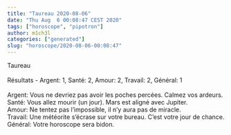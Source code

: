 ```yaml
---
title: "Taureau 2020-08-06"
date: "Thu Aug  6 00:08:47 CEST 2020"
tags: ["horoscope", "pipotron"]
author: m1ch3l
categories: ["generated"]
slug: "horoscope/2020-08-06-00:08:47"
---
```


Taureau<br>
<br>
Résultats - Argent: 1, Santé: 2, Amour: 2, Travail: 2, Général: 1<br>
<br>
Argent:  Vous ne devriez pas avoir les poches percées. Calmez vos ardeurs.<br>
Santé:   Vous allez mourir (un jour). Mars est aligné avec Jupiter.<br>
Amour:   Ne tentez pas l’impossible, il n’y aura pas de miracle. <br>
Travail: Une météorite s’écrase sur votre bureau. C’est votre jour de chance.<br>
Général: Votre horoscope sera bidon.<br>
